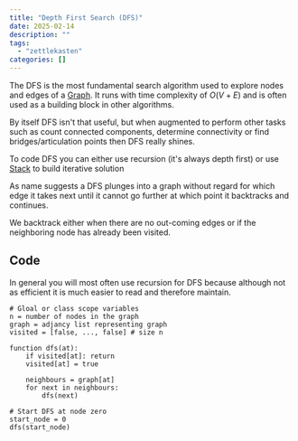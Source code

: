 ```yaml
---
title: "Depth First Search (DFS)"
date: 2025-02-14
description: ""
tags: 
  - "zettlekasten"
categories: []
---
```


The DFS is the most fundamental search algorithm used to explore nodes and edges of a [Graph](Graph.md). It runs with time complexity of $O(V+E)$ and is often used as a building block in other algorithms. 

By itself DFS isn't that useful, but when augmented to perform other tasks such as count connected components, determine connectivity or find bridges/articulation points then DFS really shines.

To code DFS you can either use recursion (it's always depth first) or use [Stack](Stack.md) to build iterative solution

As name suggests a DFS plunges into a graph without regard for which edge it takes next until it cannot go further at which point it backtracks and continues.

We backtrack either when there are no out-coming edges or if the neighboring node has already been visited.

## Code
In general you will most often use recursion for DFS because although not as efficient it is much easier to read and therefore maintain.
```pseudo
# Gloal or class scope variables
n = number of nodes in the graph
graph = adjancy list representing graph
visited = [false, ..., false] # size n

function dfs(at):
	if visited[at]: return
	visited[at] = true

	neighbours = graph[at]
	for next in neighbours:
		dfs(next)

# Start DFS at node zero
start_node = 0
dfs(start_node)
```
